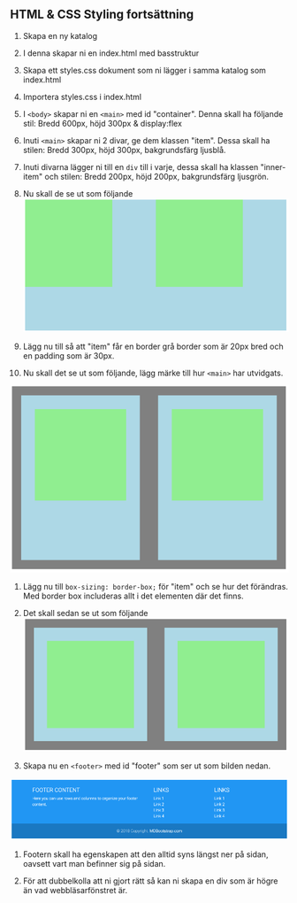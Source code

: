 ## HTML & CSS Styling fortsättning

1. Skapa en ny katalog

1. I denna skapar ni en index.html med basstruktur

1. Skapa ett styles.css dokument som ni lägger i samma katalog som index.html

1. Importera styles.css i index.html

1. I ```<body>``` skapar ni en ```<main>``` med id "container". Denna skall ha följande stil: Bredd 600px, höjd 300px & display:flex

1. Inuti ```<main>``` skapar ni 2 divar, ge dem klassen "item". Dessa skall ha stilen: Bredd 300px, höjd 300px, bakgrundsfärg ljusblå.

1. Inuti divarna lägger ni till en ```div``` till i varje, dessa skall ha klassen "inner-item" och stilen: Bredd 200px, höjd 200px, bakgrundsfärg ljusgrön.

1. Nu skall de se ut som följande ![border boxing](media/borderbox1.png "border boxing")

1. Lägg nu till så att "item" får en border grå border som är 20px bred och en padding som är 30px.

1. Nu skall det se ut som följande, lägg märke till hur ```<main>``` har utvidgats.

![border boxing](media/borderbox2.png "border boxing")

1. Lägg nu till ```box-sizing: border-box;``` för "item" och se hur det förändras. Med border box includeras allt i det elementen där det finns.

1. Det skall sedan se ut som följande ![border boxing](media/borderbox3.png "border boxing")

1. Skapa nu en ```<footer>``` med id "footer" som ser ut som bilden nedan.

![footer](media/footer.png "footer")

1. Footern skall ha egenskapen att den alltid syns längst ner på sidan, oavsett vart man befinner sig på sidan.

1. För att dubbelkolla att ni gjort rätt så kan ni skapa en div som är högre än vad webbläsarfönstret är.







